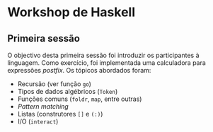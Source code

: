 Workshop de Haskell
===

Primeira sessão
---

O objectivo desta primeira sessão foi introduzir os participantes à linguagem. Como exercício, foi implementada uma calculadora para expressões *postfix*. Os tópicos abordados foram:
  - Recursão (ver função `go`)
  - Tipos de dados algébricos (`Token`)
  - Funções comuns (`foldr`, `map`, entre outras)
  - *Pattern matching*
  - Listas (construtores `[]` e `(:)`)
  - I/O (`interact`)

